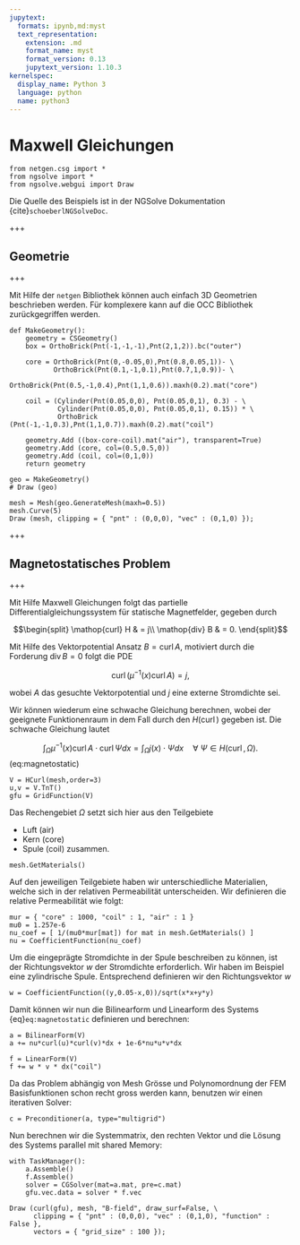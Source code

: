 ```yaml
---
jupytext:
  formats: ipynb,md:myst
  text_representation:
    extension: .md
    format_name: myst
    format_version: 0.13
    jupytext_version: 1.10.3
kernelspec:
  display_name: Python 3
  language: python
  name: python3
---
```


# Maxwell Gleichungen

```{code-cell} ipython3
from netgen.csg import *
from ngsolve import *
from ngsolve.webgui import Draw
```

Die Quelle des Beispiels ist in der NGSolve Dokumentation {cite}`schoeberlNGSolveDoc`.

+++

## Geometrie

+++

Mit Hilfe der `netgen` Bibliothek können auch einfach 3D Geometrien beschrieben werden. Für komplexere kann auf die OCC Bibliothek zurückgegriffen werden.

```{code-cell} ipython3
def MakeGeometry():
    geometry = CSGeometry()
    box = OrthoBrick(Pnt(-1,-1,-1),Pnt(2,1,2)).bc("outer")

    core = OrthoBrick(Pnt(0,-0.05,0),Pnt(0.8,0.05,1))- \
           OrthoBrick(Pnt(0.1,-1,0.1),Pnt(0.7,1,0.9))- \
           OrthoBrick(Pnt(0.5,-1,0.4),Pnt(1,1,0.6)).maxh(0.2).mat("core")

    coil = (Cylinder(Pnt(0.05,0,0), Pnt(0.05,0,1), 0.3) - \
            Cylinder(Pnt(0.05,0,0), Pnt(0.05,0,1), 0.15)) * \
            OrthoBrick (Pnt(-1,-1,0.3),Pnt(1,1,0.7)).maxh(0.2).mat("coil")

    geometry.Add ((box-core-coil).mat("air"), transparent=True)
    geometry.Add (core, col=(0.5,0.5,0))
    geometry.Add (coil, col=(0,1,0))
    return geometry

geo = MakeGeometry()
# Draw (geo)
```

```{code-cell} ipython3
mesh = Mesh(geo.GenerateMesh(maxh=0.5))
mesh.Curve(5)
Draw (mesh, clipping = { "pnt" : (0,0,0), "vec" : (0,1,0) });
```

+++

## Magnetostatisches Problem

+++

Mit Hilfe Maxwell Gleichungen folgt das partielle Differentialgleichungssystem für statische Magnetfelder, gegeben durch

$$\begin{split}
\mathop{curl} H & = j\\
\mathop{div} B & = 0.
\end{split}$$

Mit Hilfe des Vektorpotential Ansatz $B = \mathop{curl} A$, motiviert durch die Forderung $\mathop{div} B = 0$ folgt die PDE

$$\mathop{curl} (\mu^{-1}(x) \mathop{curl} A) = j,$$

wobei $A$ das gesuchte Vektorpotential und $j$ eine externe Stromdichte sei.

Wir können wiederum eine schwache Gleichung berechnen, wobei der geeignete Funktionenraum in dem Fall durch den $H(\mathop{curl})$ gegeben ist. Die schwache Gleichung lautet

$$\int_\Omega \mu^{-1}(x) \mathop{curl} A \cdot \mathop{curl} \Psi dx = \int_\Omega j(x)\cdot \Psi dx\quad \forall\  \Psi\in H(\mathop{curl}, \Omega).$$ (eq:magnetostatic)


```{code-cell} ipython3
V = HCurl(mesh,order=3)
u,v = V.TnT()
gfu = GridFunction(V)
```

Das Rechengebiet $\Omega$ setzt sich hier aus den Teilgebiete
* Luft (air)
* Kern (core)
* Spule (coil)
zusammen.

```{code-cell} ipython3
mesh.GetMaterials()
```

Auf den jeweiligen Teilgebiete haben wir unterschiedliche Materialien, welche sich in der relativen Permeabilität unterscheiden. Wir definieren die relative Permeabilität wie folgt:

```{code-cell} ipython3
mur = { "core" : 1000, "coil" : 1, "air" : 1 }
mu0 = 1.257e-6
nu_coef = [ 1/(mu0*mur[mat]) for mat in mesh.GetMaterials() ]
nu = CoefficientFunction(nu_coef)
```

Um die eingeprägte Stromdichte in der Spule beschreiben zu können, ist der Richtungsvektor $w$ der Stromdichte erforderlich. Wir haben im Beispiel eine zylindrische Spule. Entsprechend definieren wir den Richtungsvektor $w$

```{code-cell} ipython3
w = CoefficientFunction((y,0.05-x,0))/sqrt(x*x+y*y)
```

Damit können wir nun die Bilinearform und Linearform des Systems {eq}`eq:magnetostatic` definieren und berechnen:

```{code-cell} ipython3
a = BilinearForm(V)
a += nu*curl(u)*curl(v)*dx + 1e-6*nu*u*v*dx

f = LinearForm(V)
f += w * v * dx("coil")
```

Da das Problem abhängig von Mesh Grösse und Polynomordnung der FEM Basisfunktionen schon recht gross werden kann, benutzen wir einen iterativen Solver:

```{code-cell} ipython3
c = Preconditioner(a, type="multigrid")
```

Nun berechnen wir die Systemmatrix, den rechten Vektor und die Lösung des Systems parallel mit shared Memory:

```{code-cell} ipython3
with TaskManager():
    a.Assemble()
    f.Assemble()
    solver = CGSolver(mat=a.mat, pre=c.mat)
    gfu.vec.data = solver * f.vec
```

```{code-cell} ipython3
Draw (curl(gfu), mesh, "B-field", draw_surf=False, \
      clipping = { "pnt" : (0,0,0), "vec" : (0,1,0), "function" : False },
      vectors = { "grid_size" : 100 });
```

